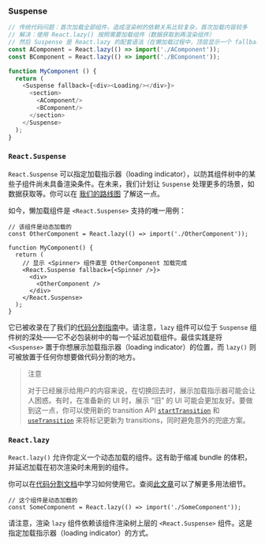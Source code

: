 ### Suspense

```js
// 传统代码问题：首次加载全部组件，造成渲染树的依赖关系比较复杂，首次加载内容较多
// 解决：使用 React.lazy() 按照需要加载组件（数据获取到再渲染组件）
// 然后 Suspense 是 React.lazy 的配套语法（在懒加载过程中，顶层显示一个 fallback loading 状态）
const AComponent = React.lazy(() => import('./AComponent'));
const BComponent = React.lazy(() => import('./BComponent'));

function MyComponent () {
  return (
    <Suspense fallback={<div><Loading/></div>}>
      <section>
        <AComponent/>
        <BComponent/>
      </section>
    </Suspense>
  );
}
```

### `React.Suspense`

`React.Suspense` 可以指定加载指示器（loading indicator），以防其组件树中的某些子组件尚未具备渲染条件。在未来，我们计划让 `Suspense` 处理更多的场景，如数据获取等。你可以在 [我们的路线图](https://zh-hans.reactjs.org/blog/2018/11/27/react-16-roadmap.html) 了解这一点。

如今，懒加载组件是 `<React.Suspense>` 支持的唯一用例：

```
// 该组件是动态加载的
const OtherComponent = React.lazy(() => import('./OtherComponent'));

function MyComponent() {
  return (
    // 显示 <Spinner> 组件直至 OtherComponent 加载完成
    <React.Suspense fallback={<Spinner />}>
      <div>
        <OtherComponent />
      </div>
    </React.Suspense>
  );
}
```

它已被收录在了我们的[代码分割指南](https://zh-hans.reactjs.org/docs/code-splitting.html#reactlazy)中。请注意，`lazy` 组件可以位于 `Suspense` 组件树的深处——它不必包装树中的每一个延迟加载组件。最佳实践是将 `<Suspense>` 置于你想展示加载指示器（loading indicator）的位置，而 `lazy()` 则可被放置于任何你想要做代码分割的地方。

> 注意
>
> 对于已经展示给用户的内容来说，在切换回去时，展示加载指示器可能会让人困惑。有时，在准备新的 UI 时，展示 “旧” 的 UI 可能会更加友好。要做到这一点，你可以使用新的 transition API [`startTransition`](https://zh-hans.reactjs.org/docs/react-api.html#starttransition) 和 [`useTransition`](https://zh-hans.reactjs.org/docs/hooks-reference.html#usetransition) 来将标记更新为 transitions，同时避免意外的兜底方案。

#### 

### `React.lazy`

`React.lazy()` 允许你定义一个动态加载的组件。这有助于缩减 bundle 的体积，并延迟加载在初次渲染时未用到的组件。

你可以在[代码分割文档](https://zh-hans.reactjs.org/docs/code-splitting.html#reactlazy)中学习如何使用它。查阅[此文章](https://medium.com/@pomber/lazy-loading-and-preloading-components-in-react-16-6-804de091c82d)可以了解更多用法细节。

```
// 这个组件是动态加载的
const SomeComponent = React.lazy(() => import('./SomeComponent'));
```

请注意，渲染 `lazy` 组件依赖该组件渲染树上层的 `<React.Suspense>` 组件。这是指定加载指示器（loading indicator）的方式。